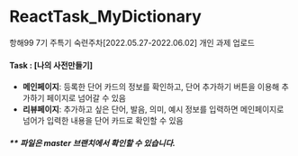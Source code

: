# ReactTask_MyDictionary

항해99 7기 주특기 숙련주차[2022.05.27-2022.06.02] 개인 과제 업로드
<br>

#### Task : [나의 사전만들기]
* **메인페이지**: 등록한 단어 카드의 정보를 확인하고, 단어 추가하기 버튼을 이용해 추가하기 페이지로 넘어갈 수 있음 
* **리뷰페이지**: 추가하고 싶은 단어, 발음, 의미, 예시 정보를 입력하면 메인페이지로 넘어가 입력한 내용을 단어 카드로 확인할 수 있음 

##### ** 파일은 master 브랜치에서 확인할 수 있습니다.
